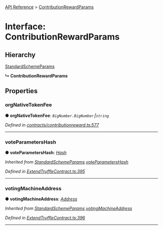 [API Reference](../README.md) > [ContributionRewardParams](../interfaces/ContributionRewardParams.md)



# Interface: ContributionRewardParams

## Hierarchy


 [StandardSchemeParams](StandardSchemeParams.md)

**↳ ContributionRewardParams**








## Properties
<a id="orgNativeTokenFee"></a>

###  orgNativeTokenFee

**●  orgNativeTokenFee**:  *`BigNumber.BigNumber`⎮`string`* 

*Defined in [contracts/contributionreward.ts:577](https://github.com/daostack/arc.js/blob/61e5f90/lib/contracts/contributionreward.ts#L577)*





___

<a id="voteParametersHash"></a>

###  voteParametersHash

**●  voteParametersHash**:  *[Hash](../#Hash)* 

*Inherited from [StandardSchemeParams](StandardSchemeParams.md).[voteParametersHash](StandardSchemeParams.md#voteParametersHash)*

*Defined in [ExtendTruffleContract.ts:395](https://github.com/daostack/arc.js/blob/61e5f90/lib/ExtendTruffleContract.ts#L395)*





___

<a id="votingMachineAddress"></a>

###  votingMachineAddress

**●  votingMachineAddress**:  *[Address](../#Address)* 

*Inherited from [StandardSchemeParams](StandardSchemeParams.md).[votingMachineAddress](StandardSchemeParams.md#votingMachineAddress)*

*Defined in [ExtendTruffleContract.ts:396](https://github.com/daostack/arc.js/blob/61e5f90/lib/ExtendTruffleContract.ts#L396)*





___


